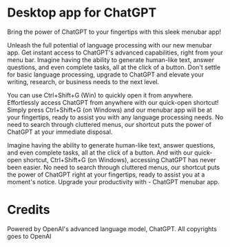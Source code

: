 # Desktop app for ChatGPT

Bring the power of ChatGPT to your fingertips with this sleek menubar app!

Unleash the full potential of language processing with our new menubar app. Get instant access to ChatGPT's advanced capabilities, right from your menu bar. Imagine having the ability to generate human-like text, answer questions, and even complete tasks, all at the click of a button. Don't settle for basic language processing, upgrade to ChatGPT and elevate your writing, research, or business needs to the next level.

You can use  Ctrl+Shift+G (Win) to quickly open it from anywhere.
Effortlessly access ChatGPT from anywhere with our quick-open shortcut! Simply press Ctrl+Shift+G (on Windows) and our menubar app will be at your fingertips, ready to assist you with any language processing needs. No need to search through cluttered menus, our shortcut puts the power of ChatGPT at your immediate disposal.

Imagine having the ability to generate human-like text, answer questions, and even complete tasks, all at the click of a button. And with our quick-open shortcut, Ctrl+Shift+G (on Windows), accessing ChatGPT has never been easier. No need to search through cluttered menus, our shortcut puts the power of ChatGPT right at your fingertips, ready to assist you at a moment's notice. Upgrade your productivity with - ChatGPT menubar app.

# Credits
Powered by OpenAI's advanced language model, ChatGPT.
All copyrights goes to OpenAI





